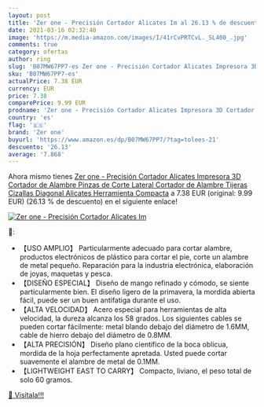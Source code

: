 ```yaml
---
layout: post
title: 'Zer one - Precisión Cortador Alicates Im al 26.13 % de descuento'
date: 2021-03-16 02:32:40
image: 'https://m.media-amazon.com/images/I/41rCvPRTCvL._SL400_.jpg'
comments: true
category: ofertas
author: ring
slug: 'B07MW67PP7-es Zer one - Precisión Cortador Alicates Impresora 3D...'
sku: 'B07MW67PP7-es'
actualPrice: 7.38 EUR
currency: EUR
price: 7.38
comparePrice: 9.99 EUR
prodname: 'Zer one - Precisión Cortador Alicates Impresora 3D Cortador de Alambre  Pinzas de Corte Lateral Cortador de Alambre Tijeras Cizallas Diagonal Alicates Herramienta Compacta'
country: 'es'
flag: '🇪🇸'
brand: 'Zer one'
buyurl: 'https://www.amazon.es/dp/B07MW67PP7/?tag=tolees-21'
descuento: '26.13'
average: '7.868'
---
```


Ahora mismo tienes [Zer one - Precisión Cortador Alicates Impresora 3D Cortador de Alambre  Pinzas de Corte Lateral Cortador de Alambre Tijeras Cizallas Diagonal Alicates Herramienta Compacta](https://www.amazon.es/dp/B07MW67PP7/?tag=tolees-21) a 7.38 EUR (original: 9.99 EUR) (26.13 %  de descuento) en el siguiente enlace!

[![Zer one - Precisión Cortador Alicates Im](https://m.media-amazon.com/images/I/41rCvPRTCvL._SL400_.jpg)](https://www.amazon.es/dp/B07MW67PP7/?tag=tolees-21)

🔎:

- 【USO AMPLIO】 Particularmente adecuado para cortar alambre, productos electrónicos de plástico para cortar el pie, corte un alambre de metal pequeño. Reparación para la industria electrónica, elaboración de joyas, maquetas y pesca.
- 【DISEÑO ESPECIAL】 Diseño de mango refinado y cómodo, se siente particularmente bien. El diseño ligero de la primavera, la mordida abierta fácil, puede ser un buen antifatiga durante el uso.
- 【ALTA VELOCIDAD】 Acero especial para herramientas de alta velocidad, la dureza alcanza los 58 grados. Los siguientes cables se pueden cortar fácilmente: metal blando debajo del diámetro de 1.6MM, cable de hierro debajo del diámetro de 0.8MM.
- 【ALTA PRECISIÓN】 Diseño plano científico de la boca oblicua, mordida de la hoja perfectamente apretada. Usted puede cortar suavemente el alambre de metal de 0.1MM.
- 【LIGHTWEIGHT EAST TO CARRY】 Compacto, liviano, el peso total de solo 60 gramos.

[🛒 Visítala!!!](https://www.amazon.es/dp/B07MW67PP7/?tag=tolees-21)
